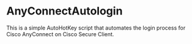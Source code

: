 # AnyConnectAutologin
This is a simple AutoHotKey script that automates the login process for Cisco AnyConnect on Cisco Secure Client.
